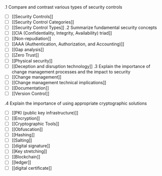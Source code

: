 .1 Compare and contrast various types of security controls
- [ ] [[Security Controls]]
- [ ] [[Security Control Categories]]
- [ ] [[Security Control Types]]
.2 Summarize fundamental security concepts
- [ ] [[CIA (Confidentiality, Integrity, Availability) triad]]
- [ ] [[Non-repudiation]]
- [ ] [[AAA (Authentication, Authorization, and Accounting)]]
- [ ] [[Gap analysis]]
- [ ] [[Zero Trust]]
- [ ] [[Physical security]]
- [ ] [[Deception and disruption technology]]
.3 Explain the importance of change management processes and the impact to security
- [ ] [[Change management]]
- [ ] [[Change management technical implications]]
- [ ] [[Documentation]]
- [ ] [[Version Control]]

.4 Explain the importance of using appropriate cryptographic solutions
- [ ] [[PKI (public key infrastructure)]]
- [ ] [[Encryption]]
- [ ] [[Cryptographic Tools]]
- [ ] [[Obfuscation]]
- [ ] [[Hashing]]
- [ ] [[Salting]]
- [ ] [[digital signature]]
- [ ] [[Key stretching]]
- [ ] [[Blockchain]]
- [ ] [[ledger]]
- [ ] [[digital certificate]]
